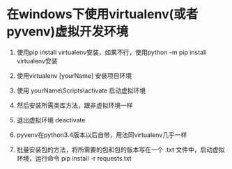 # 在windows下使用virtualenv(或者pyvenv)虚拟开发环境
1. 使用pip install virtualenv安装，如果不行，使用python -m pip install virtualenv安装
2. 使用virtualenv [yourName] 安装项目环境
3. 使用 yourName\Scripts\activate 启动虚拟环境
4. 然后安装所需类库方法，跟非虚拟环境一样
5. 退出虚拟环境 deactivate
   
6. pyvenv在python3.4版本以后自带，用法同virtualenv几乎一样
   
7. 批量安装包的方法，将所需要的包和包的版本写在一个 .txt 文件中，启动虚拟环境，运行命令 pip install -r requests.txt